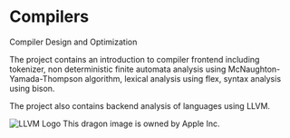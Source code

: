 # Compilers
Compiler Design and Optimization

The project contains an introduction to compiler frontend including tokenizer, non deterministic finite automata analysis using 
 McNaughton-Yamada-Thompson algorithm, lexical analysis using flex, syntax analysis using bison.

The project also contains backend analysis of languages using LLVM.

![LLVM Logo](https://llvm.org/img/DragonFull.png)
This dragon image is owned by Apple Inc. 
